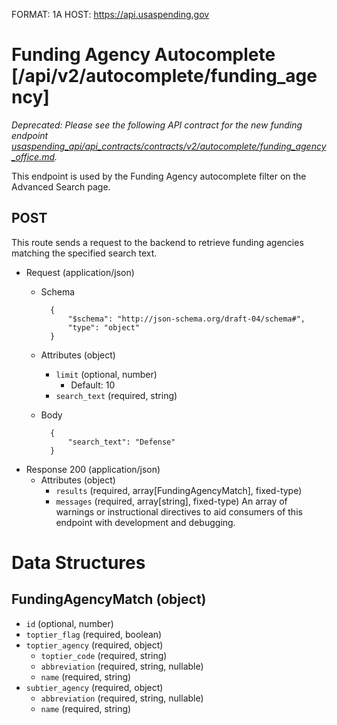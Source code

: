 FORMAT: 1A
HOST: https://api.usaspending.gov

# Funding Agency Autocomplete [/api/v2/autocomplete/funding_agency]

*Deprecated: Please see the following API contract for the new funding endpoint [usaspending_api/api_contracts/contracts/v2/autocomplete/funding_agency_office.md](./funding_agency_office.md).*


This endpoint is used by the Funding Agency autocomplete filter on the Advanced Search page.

## POST

This route sends a request to the backend to retrieve funding agencies matching the specified search text.

+ Request (application/json)
    + Schema

            {
                "$schema": "http://json-schema.org/draft-04/schema#",
                "type": "object"
            }

    + Attributes (object)
        + `limit` (optional, number)
            + Default: 10
        + `search_text` (required, string)
    + Body

            {
                "search_text": "Defense"
            }

+ Response 200 (application/json)
    + Attributes (object)
        + `results` (required, array[FundingAgencyMatch], fixed-type)
        + `messages` (required, array[string], fixed-type)
        An array of warnings or instructional directives to aid consumers of this endpoint with development and debugging.

# Data Structures

## FundingAgencyMatch (object)
+ `id` (optional, number)
+ `toptier_flag` (required, boolean)
+ `toptier_agency` (required, object)
    + `toptier_code` (required, string)
    + `abbreviation` (required, string, nullable)
    + `name` (required, string)
+ `subtier_agency` (required, object)
    + `abbreviation` (required, string, nullable)
    + `name` (required, string)
